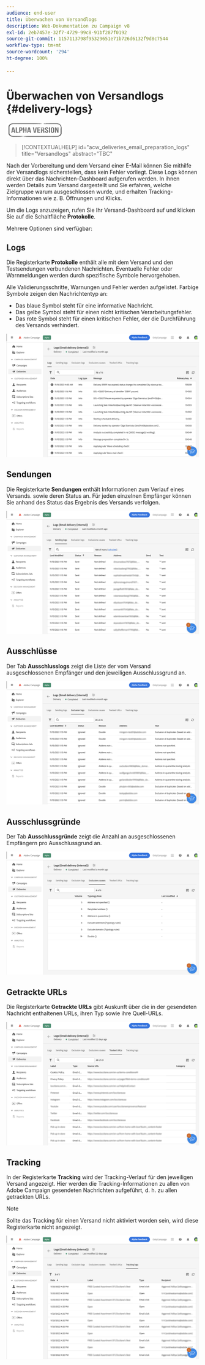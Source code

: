 ```yaml
---
audience: end-user
title: Überwachen von Versandlogs
description: Web-Dokumentation zu Campaign v8
exl-id: 2eb7457e-32f7-4729-99c8-91bf287f0192
source-git-commit: 1157113798f95329651e71b726d6132f9d8c7544
workflow-type: tm+mt
source-wordcount: '294'
ht-degree: 100%

---
```


# Überwachen von Versandlogs {#delivery-logs}

![](../assets/do-not-localize/badge.png)

>[!CONTEXTUALHELP]
>id="acw_deliveries_email_preparation_logs"
>title="Versandlogs"
>abstract="TBC"

Nach der Vorbereitung und dem Versand einer E-Mail können Sie mithilfe der Versandlogs sicherstellen, dass kein Fehler vorliegt. Diese Logs können direkt über das Nachrichten-Dashboard aufgerufen werden. In ihnen werden Details zum Versand dargestellt und Sie erfahren, welche Zielgruppe warum ausgeschlossen wurde, und erhalten Tracking-Informationen wie z. B. Öffnungen und Klicks.

Um die Logs anzuzeigen, rufen Sie Ihr Versand-Dashboard auf und klicken Sie auf die Schaltfläche **Protokolle**.

Mehrere Optionen sind verfügbar:

## Logs

Die Registerkarte **Protokolle** enthält alle mit dem Versand und den Testsendungen verbundenen Nachrichten. Eventuelle Fehler oder Warnmeldungen werden durch spezifische Symbole hervorgehoben.

Alle Validierungsschritte, Warnungen und Fehler werden aufgelistet. Farbige Symbole zeigen den Nachrichtentyp an:

* Das blaue Symbol steht für eine informative Nachricht.
* Das gelbe Symbol steht für einen nicht kritischen Verarbeitungsfehler.
* Das rote Symbol steht für einen kritischen Fehler, der die Durchführung des Versands verhindert.

![](assets/logs.png)

## Sendungen

Die Registerkarte **Sendungen** enthält Informationen zum Verlauf eines Versands. sowie deren Status an. Für jeden einzelnen Empfänger können Sie anhand des Status das Ergebnis des Versands verfolgen.

![](assets/logs2.png)

## Ausschlüsse

Der Tab **Ausschlusslogs** zeigt die Liste der vom Versand ausgeschlossenen Empfänger und den jeweiligen Ausschlussgrund an.

![](assets/logs3.png)

## Ausschlussgründe

Der Tab **Ausschlussgründe** zeigt die Anzahl an ausgeschlossenen Empfängern pro Ausschlussgrund an.

![](assets/logs4.png)

## Getrackte URLs

Die Registerkarte **Getrackte URLs** gibt Auskunft über die in der gesendeten Nachricht enthaltenen URLs, ihren Typ sowie ihre Quell-URLs.

![](assets/logs5.png)

## Tracking

In der Registerkarte **Tracking** wird der Tracking-Verlauf für den jeweiligen Versand angezeigt. Hier werden die Tracking-Informationen zu allen von Adobe Campaign gesendeten Nachrichten aufgeführt, d. h. zu allen getrackten URLs.

>[!NOTE]
>
>Sollte das Tracking für einen Versand nicht aktiviert worden sein, wird diese Registerkarte nicht angezeigt.

![](assets/logs6.png)
